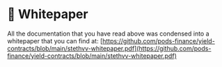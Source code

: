 # 📃 Whitepaper

All the documentation that you have read above was condensed into a whitepaper that you can find at: [https://github.com/pods-finance/yield-contracts/blob/main/stethvv-whitepaper.pdf](https://github.com/pods-finance/yield-contracts/blob/main/stethvv-whitepaper.pdf)
